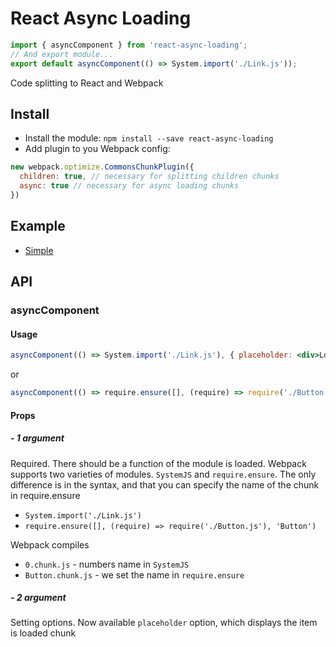 # React Async Loading

```js
import { asyncComponent } from 'react-async-loading';
// And export module...
export default asyncComponent(() => System.import('./Link.js'));
```

Code splitting to React and Webpack

## Install

- Install the module: `npm install --save react-async-loading`
- Add plugin to you Webpack config:
```js
new webpack.optimize.CommonsChunkPlugin({
  children: true, // necessary for splitting children chunks
  async: true // necessary for async loading chunks
})
```

## Example
- [Simple](https://github.com/Tom910/react-async-loading/tree/master/example)

## API

### asyncComponent
#### Usage
```jsx
asyncComponent(() => System.import('./Link.js'), { placeholder: <div>Loading</div> })
```
or
```jsx
asyncComponent(() => require.ensure([], (require) => require('./Button.js'), 'Button'), { placeholder: <div>Loading</div> })
```

#### Props
##### - 1 argument
Required. There should be a function of the module is loaded. Webpack supports two varieties of modules. `SystemJS` and `require.ensure`. The only difference is in the syntax, and that you can specify the name of the chunk in require.ensure
- ``` System.import('./Link.js') ```
- ``` require.ensure([], (require) => require('./Button.js'), 'Button') ```

Webpack compiles
- `0.chunk.js` - numbers name in `SystemJS`
- `Button.chunk.js` - we set the name in `require.ensure`

##### - 2 argument
Setting options. Now available `placeholder` option, which displays the item is loaded chunk
